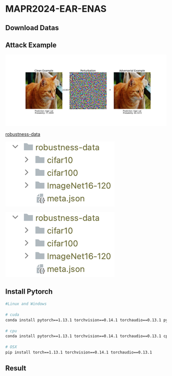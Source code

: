 # MAPR2024-EAR-ENAS

## Download Datas

## Attack Example

![attack-example](assets/attack_example.png)

[robustness-data](https://github.com/nokavietnam/MAPR2024-EAR-ENAS/tree/main/data/robustness-data)

![data-folder](assets/data-folder.png)

![data-folder](assets/data-folder.png)

## Install Pytorch

```bash
#Linux and Windows

# cuda
conda install pytorch==1.13.1 torchvision==0.14.1 torchaudio==0.13.1 pytorch-cuda=11.7 -c pytorch -c nvidia

# cpu 
conda install pytorch==1.13.1 torchvision==0.14.1 torchaudio==0.13.1 cpuonly -c pytorch

# OSX
pip install torch==1.13.1 torchvision==0.14.1 torchaudio==0.13.1

```

## Result
